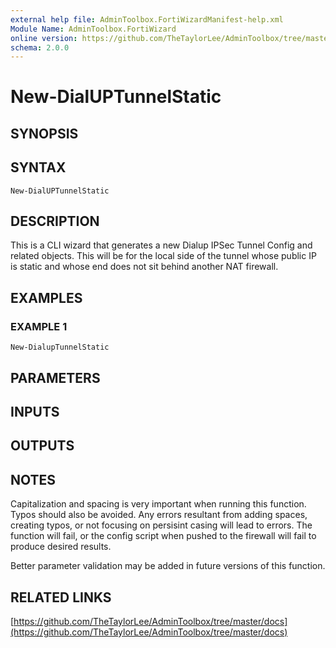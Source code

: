 ```yaml
---
external help file: AdminToolbox.FortiWizardManifest-help.xml
Module Name: AdminToolbox.FortiWizard
online version: https://github.com/TheTaylorLee/AdminToolbox/tree/master/docs
schema: 2.0.0
---
```


# New-DialUPTunnelStatic

## SYNOPSIS

## SYNTAX

```
New-DialUPTunnelStatic
```

## DESCRIPTION
This is a CLI wizard that generates a new Dialup IPSec Tunnel Config and related objects.
This will be for the local side of the tunnel whose public IP is static and whose end does not sit behind another NAT firewall.

## EXAMPLES

### EXAMPLE 1
```
New-DialupTunnelStatic
```

## PARAMETERS

## INPUTS

## OUTPUTS

## NOTES
Capitalization and spacing is very important when running this function.
Typos should also be avoided.
Any errors resultant from adding spaces, creating typos, or not focusing on persisint casing will lead to errors.
The function will fail, or the config script when pushed to the firewall will fail to produce desired results.

Better parameter validation may be added in future versions of this function.

## RELATED LINKS

[https://github.com/TheTaylorLee/AdminToolbox/tree/master/docs](https://github.com/TheTaylorLee/AdminToolbox/tree/master/docs)

